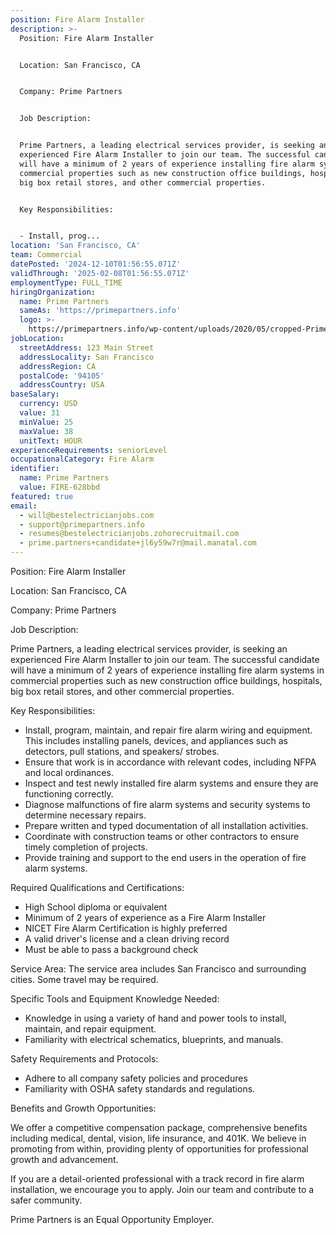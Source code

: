 ```yaml
---
position: Fire Alarm Installer
description: >-
  Position: Fire Alarm Installer


  Location: San Francisco, CA


  Company: Prime Partners


  Job Description:


  Prime Partners, a leading electrical services provider, is seeking an
  experienced Fire Alarm Installer to join our team. The successful candidate
  will have a minimum of 2 years of experience installing fire alarm systems in
  commercial properties such as new construction office buildings, hospitals,
  big box retail stores, and other commercial properties. 


  Key Responsibilities:


  - Install, prog...
location: 'San Francisco, CA'
team: Commercial
datePosted: '2024-12-10T01:56:55.071Z'
validThrough: '2025-02-08T01:56:55.071Z'
employmentType: FULL_TIME
hiringOrganization:
  name: Prime Partners
  sameAs: 'https://primepartners.info'
  logo: >-
    https://primepartners.info/wp-content/uploads/2020/05/cropped-Prime-Partners-Logo-NO-BG-1-1.png
jobLocation:
  streetAddress: 123 Main Street
  addressLocality: San Francisco
  addressRegion: CA
  postalCode: '94105'
  addressCountry: USA
baseSalary:
  currency: USD
  value: 31
  minValue: 25
  maxValue: 38
  unitText: HOUR
experienceRequirements: seniorLevel
occupationalCategory: Fire Alarm
identifier:
  name: Prime Partners
  value: FIRE-628bbd
featured: true
email:
  - will@bestelectricianjobs.com
  - support@primepartners.info
  - resumes@bestelectricianjobs.zohorecruitmail.com
  - prime.partners+candidate+jl6y59w7r@mail.manatal.com
---
```




Position: Fire Alarm Installer

Location: San Francisco, CA

Company: Prime Partners

Job Description:

Prime Partners, a leading electrical services provider, is seeking an experienced Fire Alarm Installer to join our team. The successful candidate will have a minimum of 2 years of experience installing fire alarm systems in commercial properties such as new construction office buildings, hospitals, big box retail stores, and other commercial properties. 

Key Responsibilities:

- Install, program, maintain, and repair fire alarm wiring and equipment. This includes installing panels, devices, and appliances such as detectors, pull stations, and speakers/ strobes.
- Ensure that work is in accordance with relevant codes, including NFPA and local ordinances.
- Inspect and test newly installed fire alarm systems and ensure they are functioning correctly.
- Diagnose malfunctions of fire alarm systems and security systems to determine necessary repairs.
- Prepare written and typed documentation of all installation activities.
- Coordinate with construction teams or other contractors to ensure timely completion of projects.
- Provide training and support to the end users in the operation of fire alarm systems.

Required Qualifications and Certifications:

- High School diploma or equivalent
- Minimum of 2 years of experience as a Fire Alarm Installer
- NICET Fire Alarm Certification is highly preferred
- A valid driver's license and a clean driving record
- Must be able to pass a background check

Service Area:
The service area includes San Francisco and surrounding cities. Some travel may be required.

Specific Tools and Equipment Knowledge Needed:

- Knowledge in using a variety of hand and power tools to install, maintain, and repair equipment.
- Familiarity with electrical schematics, blueprints, and manuals.

Safety Requirements and Protocols:

- Adhere to all company safety policies and procedures
- Familiarity with OSHA safety standards and regulations.

Benefits and Growth Opportunities:

We offer a competitive compensation package, comprehensive benefits including medical, dental, vision, life insurance, and 401K. We believe in promoting from within, providing plenty of opportunities for professional growth and advancement.

If you are a detail-oriented professional with a track record in fire alarm installation, we encourage you to apply. Join our team and contribute to a safer community. 

Prime Partners is an Equal Opportunity Employer.